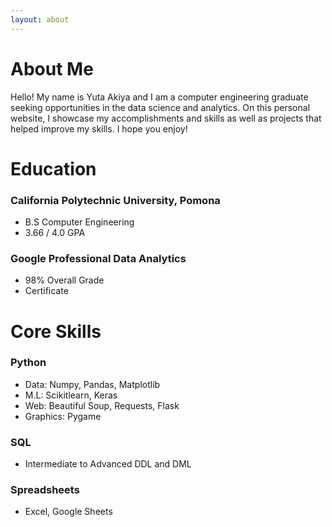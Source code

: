 ```yaml
---
layout: about 
---
```


# About Me
Hello! My name is Yuta Akiya and I am a computer engineering graduate seeking opportunities in the data science and analytics. 
On this personal website, I showcase my accomplishments and skills as well as projects that helped improve my skills. I hope you enjoy!


# Education
### **California Polytechnic University, Pomona**
- B.S Computer Engineering
- 3.66 / 4.0 GPA    
### **Google Professional Data Analytics**
- 98% Overall Grade
- Certificate


# Core Skills
### **Python**
- Data: Numpy, Pandas, Matplotlib
- M.L: Scikitlearn, Keras
- Web: Beautiful Soup, Requests, Flask
- Graphics: Pygame
### **SQL**  
- Intermediate to Advanced DDL and DML
### **Spreadsheets**
- Excel, Google Sheets
